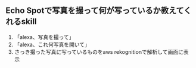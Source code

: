 ## Echo Spotで写真を撮って何が写っているか教えてくれるskill
1. 「alexa、写真を撮って」
1. 「alexa、これ何写真を開いて」
1. さっき撮った写真に写っているものをaws rekognitionで解析して画面に表示